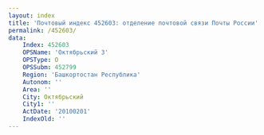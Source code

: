 ```yaml
---
layout: index
title: 'Почтовый индекс 452603: отделение почтовой связи Почты России'
permalink: /452603/
data:
    Index: 452603
    OPSName: 'Октябрьский 3'
    OPSType: О
    OPSSubm: 452799
    Region: 'Башкортостан Республика'
    Autonom: ''
    Area: ''
    City: Октябрьский
    City1: ''
    ActDate: '20100201'
    IndexOld: ''
---
```

